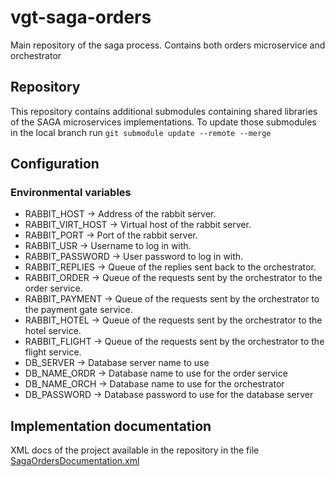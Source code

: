 # vgt-saga-orders

Main repository of the saga process.
Contains both orders microservice and orchestrator

## Repository

This repository contains additional submodules containing shared libraries of the SAGA microservices implementations.
To update those submodules in the local branch run `git submodule update --remote --merge`

## Configuration

### Environmental variables

- RABBIT_HOST -> Address of the rabbit server.
- RABBIT_VIRT_HOST -> Virtual host of the rabbit server.
- RABBIT_PORT -> Port of the rabbit server.
- RABBIT_USR -> Username to log in with.
- RABBIT_PASSWORD -> User password to log in with.
- RABBIT_REPLIES -> Queue of the replies sent back to the orchestrator.
- RABBIT_ORDER -> Queue of the requests sent by the orchestrator to the order service.
- RABBIT_PAYMENT -> Queue of the requests sent by the orchestrator to the payment gate service.
- RABBIT_HOTEL -> Queue of the requests sent by the orchestrator to the hotel service.
- RABBIT_FLIGHT -> Queue of the requests sent by the orchestrator to the flight service.
- DB_SERVER -> Database server name to use
- DB_NAME_ORDR -> Database name to use for the order service
- DB_NAME_ORCH -> Database name to use for the orchestrator
- DB_PASSWORD -> Database password to use for the database server

## Implementation documentation
XML docs of the project available in the repository in the
file [SagaOrdersDocumentation.xml](SagaOrdersDocumentation.xml)